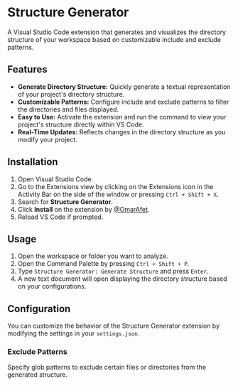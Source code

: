 # Structure Generator

A Visual Studio Code extension that generates and visualizes the directory structure of your workspace based on customizable include and exclude patterns.

## Features

- **Generate Directory Structure:** Quickly generate a textual representation of your project's directory structure.
- **Customizable Patterns:** Configure include and exclude patterns to filter the directories and files displayed.
- **Easy to Use:** Activate the extension and run the command to view your project's structure directly within VS Code.
- **Real-Time Updates:** Reflects changes in the directory structure as you modify your project.

## Installation

1. Open Visual Studio Code.
2. Go to the Extensions view by clicking on the Extensions icon in the Activity Bar on the side of the window or pressing `Ctrl + Shift + X`.
3. Search for **Structure Generator**.
4. Click **Install** on the extension by [@OmarAfet](https://github.com/OmarAfet).
5. Reload VS Code if prompted.

## Usage

1. Open the workspace or folder you want to analyze.
2. Open the Command Palette by pressing `Ctrl + Shift + P`.
3. Type `Structure Generator: Generate Structure` and press `Enter`.
4. A new text document will open displaying the directory structure based on your configurations.

## Configuration

You can customize the behavior of the Structure Generator extension by modifying the settings in your `settings.json`.

### Exclude Patterns

Specify glob patterns to exclude certain files or directories from the generated structure.
